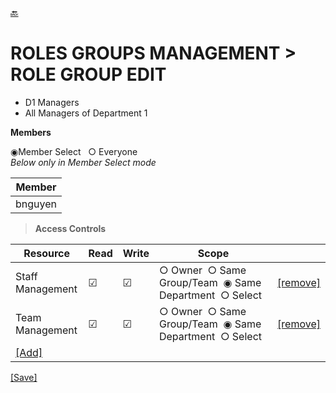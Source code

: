[🔙](d1_list_roles.md)
# ROLES GROUPS MANAGEMENT > ROLE GROUP EDIT
  * D1 Managers
  * All Managers of Department 1 

**Members**  
  
&#9673;Member Select &nbsp;&nbsp;&#9675; Everyone  
*Below only in Member Select mode*  

| Member |
| ---- |
| bnguyen |

> **Access Controls**  

| Resource | Read | Write | Scope | |
| ---- | ---- | ---- | ---- | ---- |
| Staff Management | &#9745; | &#9745; | &#9675;&nbsp;Owner&nbsp;&nbsp;&#9675;&nbsp;Same Group/Team&nbsp;&nbsp;&#9673;&nbsp;Same Department&nbsp;&nbsp;&#9675;&nbsp;Select | [[remove]]() |
| Team Management | &#9745; | &#9745; | &#9675;&nbsp;Owner&nbsp;&nbsp;&#9675;&nbsp;Same Group/Team&nbsp;&nbsp;&#9673;&nbsp;Same Department&nbsp;&nbsp;&#9675;&nbsp;Select | [[remove]]() |
| [[Add]]() | | | |

[[Save]]()
